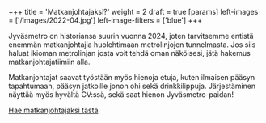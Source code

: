 +++
title = 'Matkanjohtajaksi?'
weight = 2
draft = true
[params]
  left-images = ['/images/2022-04.jpg']
  left-image-filters = ['blue']
+++

Jyväsmetro on historiansa suurin vuonna 2024, joten tarvitsemme entistä enemmän matkanjohtajia huolehtimaan metrolinjojen tunnelmasta. Jos siis haluat ikioman metrolinjan josta voit tehdä oman näköisesi, jätä hakemus matkanjohtajatiimiin alla.

Matkanjohtajat saavat työstään myös hienoja etuja, kuten ilmaisen pääsyn tapahtumaan, pääsyn jatkoille jonon ohi sekä drinkkilippuja. Järjestäminen näyttää myös hyvältä CV:ssä, sekä saat hienon Jyväsmetro-paidan!

[Hae matkanjohtajaksi tästä](/)
